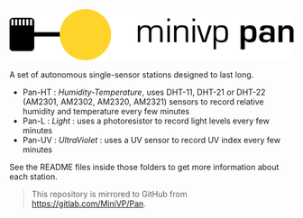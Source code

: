 ![MiniVP Pan](img/banner.png)

A set of autonomous single-sensor stations designed to last long.

* Pan-HT : *Humidity-Temperature*, uses DHT-11, DHT-21 or DHT-22 (AM2301, AM2302, AM2320, AM2321) sensors to record relative humidity and temperature every few minutes
* Pan-L : *Light* : uses a photoresistor to record light levels every few minutes
* Pan-UV : *UltraViolet* : uses a UV sensor to record UV index every few minutes

See the README files inside those folders to get more information about each station.

> This repository is mirrored to GitHub from https://gitlab.com/MiniVP/Pan.

